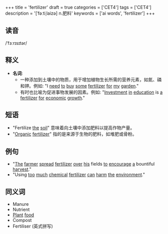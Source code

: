 +++
title = 'fertilizer'
draft = true
categories = ['CET4']
tags = ['CET4']
description = '[ˈfəːtiˌlaizə] n.肥料'
keywords = ['ai words', 'fertilizer']
+++

## 读音
/ˈfɜːrɪsɪtər/

## 释义
- **名词**: 
    - 一种添加到土壤中的物质，用于增加植物生长所需的营养元素，如氮、磷和钾。例如: "I [need](/zh/post/need/) [to](/zh/post/to/) [buy](/zh/post/buy/) [some](/zh/post/some/) [fertilizer](/zh/post/fertilizer/) [for](/zh/post/for/) [my](/zh/post/my/) [garden](/zh/post/garden/)."
    - 有时也比喻为促进事物发展的因素。例如: "[Investment](/zh/post/investment/) [in](/zh/post/in/) [education](/zh/post/education/) is [a](/zh/post/a/) [fertilizer](/zh/post/fertilizer/) [for](/zh/post/for/) [economic](/zh/post/economic/) [growth](/zh/post/growth/)."

## 短语
- "Fertilize [the](/zh/post/the/) [soil](/zh/post/soil/)" 意味着向土壤中添加肥料以提高作物产量。
- "[Organic](/zh/post/organic/) [fertilizer](/zh/post/fertilizer/)" 指的是来源于生物的肥料，如堆肥或骨粉。

## 例句
- "[The](/zh/post/the/) [farmer](/zh/post/farmer/) [spread](/zh/post/spread/) [fertilizer](/zh/post/fertilizer/) [over](/zh/post/over/) [his](/zh/post/his/) fields [to](/zh/post/to/) [encourage](/zh/post/encourage/) [a](/zh/post/a/) bountiful [harvest](/zh/post/harvest/)."
- "Using [too](/zh/post/too/) [much](/zh/post/much/) [chemical](/zh/post/chemical/) [fertilizer](/zh/post/fertilizer/) [can](/zh/post/can/) [harm](/zh/post/harm/) [the](/zh/post/the/) [environment](/zh/post/environment/)."

## 同义词
- Manure
- Nutrient
- [Plant](/zh/post/plant/) [food](/zh/post/food/)
- Compost
- Fertiliser (英式拼写)

